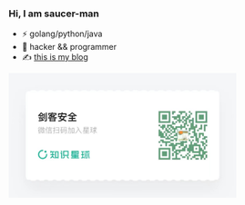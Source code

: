 ### Hi, I am saucer-man

- ⚡ golang/python/java
- 🔭 hacker && programmer
- ✍️ [this is my blog](https://saucer-man.com/)

<img src="https://github.com/saucer-man/saucer-man/blob/main/image.png" width="400px">
